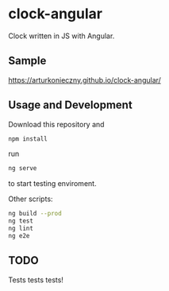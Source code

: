 # clock-angular
Clock written in JS with Angular.

## Sample
https://arturkonieczny.github.io/clock-angular/

## Usage and Development
Download this repository and

```bash
npm install
```

run

```bash
ng serve
```

to start testing enviroment.

Other scripts:

```bash
ng build --prod
ng test
ng lint
ng e2e
```

## TODO
Tests tests tests!
